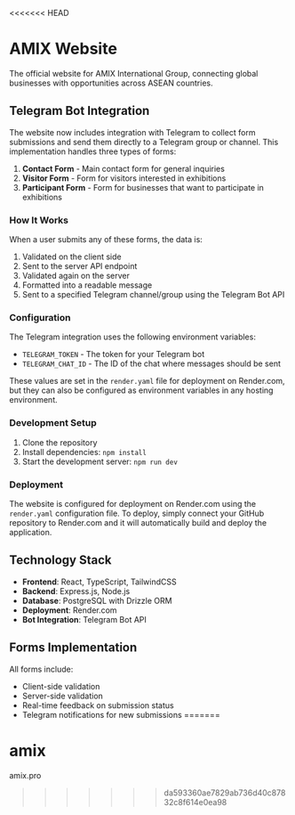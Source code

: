 <<<<<<< HEAD
# AMIX Website

The official website for AMIX International Group, connecting global businesses with opportunities across ASEAN countries.

## Telegram Bot Integration

The website now includes integration with Telegram to collect form submissions and send them directly to a Telegram group or channel. This implementation handles three types of forms:

1. **Contact Form** - Main contact form for general inquiries
2. **Visitor Form** - Form for visitors interested in exhibitions 
3. **Participant Form** - Form for businesses that want to participate in exhibitions

### How It Works

When a user submits any of these forms, the data is:
1. Validated on the client side
2. Sent to the server API endpoint
3. Validated again on the server 
4. Formatted into a readable message
5. Sent to a specified Telegram channel/group using the Telegram Bot API

### Configuration

The Telegram integration uses the following environment variables:

- `TELEGRAM_TOKEN` - The token for your Telegram bot
- `TELEGRAM_CHAT_ID` - The ID of the chat where messages should be sent

These values are set in the `render.yaml` file for deployment on Render.com, but they can also be configured as environment variables in any hosting environment.

### Development Setup

1. Clone the repository
2. Install dependencies: `npm install`
3. Start the development server: `npm run dev`

### Deployment

The website is configured for deployment on Render.com using the `render.yaml` configuration file. To deploy, simply connect your GitHub repository to Render.com and it will automatically build and deploy the application.

## Technology Stack

- **Frontend**: React, TypeScript, TailwindCSS
- **Backend**: Express.js, Node.js
- **Database**: PostgreSQL with Drizzle ORM
- **Deployment**: Render.com
- **Bot Integration**: Telegram Bot API

## Forms Implementation

All forms include:
- Client-side validation
- Server-side validation
- Real-time feedback on submission status
- Telegram notifications for new submissions 
=======
# amix
amix.pro 
>>>>>>> da593360ae7829ab736d40c87832c8f614e0ea98
